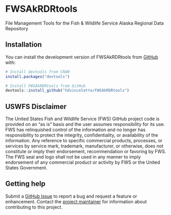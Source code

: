 
<!-- README.md is generated from README.Rmd. Please edit that file -->

# FWSAkRDRtools

<!-- badges: start -->
<!-- badges: end -->

File Management Tools for the Fish & Wildlife Service Alaska Regional
Data Repository

## Installation

You can install the development version of FWSAkRDRtools from
[GitHub](https://github.com/) with:

``` r
# Install devtools from CRAN
install.packages("devtools")

# Install FWSAkRDRtools from GitHub
devtools::install_github("hdvincelette/FWSAkRDRtools")
```

## USWFS Disclaimer

The United States Fish and Wildlife Service (FWS) GitHub project code is
provided on an “as is” basis and the user assumes responsibility for its
use. FWS has relinquished control of the information and no longer has
responsibility to protect the integrity, confidentiality, or
availability of the information. Any reference to specific commercial
products, processes, or services by service mark, trademark,
manufacturer, or otherwise, does not constitute or imply their
endorsement, recommendation or favoring by FWS. The FWS seal and logo
shall not be used in any manner to imply endorsement of any commercial
product or activity by FWS or the United States Government.

## Getting help

Submit a [GitHub
Issue](https://github.com/hdvincelette/FWSAkRDRtools/issues) to report a
bug and request a feature or enhancement. Contact the [project
maintainer](hannah_vincelette@fws.gov) for information about
contributing to this project.
